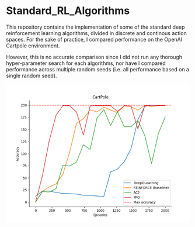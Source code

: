 # Standard_RL_Algorithms

This repository contains the implementation of some of the standard deep reinforcement learning algorithms, divided in discrete and continous action spaces. For the sake of practice, I compared performance on the OpenAI Cartpole environment. 

However, this is no accurate comparison since I did not run any thorough hyper-parameter search for each algorithms, nor have I compared performance across multiple random seeds (i.e. all performance based on a single random seed). 


![This is an image](/DiscreteAction/Images/CartPole_Comparison.png)
